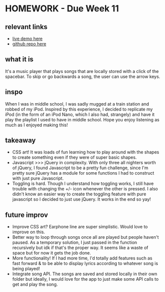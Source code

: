 # HOMEWORK - Due Week 11

## relevant links
- [live demo here](http://mochadroppe.me/iPod)
- [github repo here](https://github.com/ml4963/ml4963.github.io/blob/master/iPod.html)

## what it is
It's a music player that plays songs that are locally stored with a click of the spacebar. To skip or go backwards a song, the user can use the arrow keys. 

## inspo

When I was in middle school, I was sadly mugged at a train station and robbed of my iPod. Inspired by this experience, I decided to replicate my iPod (in the form of an iPod Nano, which I also had, strangely) and have it play the playlist I used to have in middle school. Hope you enjoy listening as much as I enjoyed making this!


## takeaway

- CSS art! It was loads of fun learning how to play around with the shapes to create something even if they were of super basic shapes.
- Javascript >>> jQuery in complexity. With only three all nighters worth of jQuery, I found Javascript to be a pretty fun challenge, since I'm pretty sure jQuery has a module for some functions I had to construct with just pure Javascript.
- Toggling is hard. Though I understand how toggling works, I still have trouble with changing the +/- icon whenever the other is pressed. I also didn't know an easier way to create the toggling feature with pure javascript so I decided to just use jQuery. It works in the end so yay!

## future improv

- Improve CSS art? Earphone line are super simplistic. Would love to improve on this.
- Better way to loop through songs once all are played but people haven't paused. As a temporary solution, I just passed in the function recursively but idk if that's the proper way. It seems like a waste of space but for now it gets the job done.
- More functionality! If I had more time, I'd totally add features such as fast forward & to be able to display lyrics according to whatever song is being played!
- Integrate song API. The songs are saved and stored locally in their own folder but ideally, I would love for the app to just make some API calls to get and play the song.